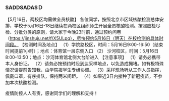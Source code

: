 ### SADDSADASＤ

【5月16日，两校区均需做全员核酸】
各位同学，按照北京市区域核酸检测总体安排，学校于5月16日-18日继续在两校区组织师生开展全员核酸检测。按照应检尽检、分批分类的原则，请大家于今晚23时前，通过预约问卷（https://jinshuju.net/f/X5ULpq），尽快预约5月16日（明天）在校检测的具体时间段。
【检测时间及地点】
（1）学院路校区，时间：5月16日9:00-16:50（结束时间提前1小时）；地点：体育馆一层东侧入口
（2） 沙河校区，时间：5月16日8:00-13:50；地点：沙河体育馆北侧大台阶进入
【注意事项】
（1）请务必携带本人身份证。
（2）请务必按预约时段到达采样地点，以免造成拥堵。如有极特殊情况请提前告知我，由学院报学生专组协调。
（3）采样现场听从工作人员指挥，佩戴口罩，有序排队，保持两米间距。
（4）如果近3日内接种了新冠疫苗，不参加本次核酸检测。

疫情防控人人有责，感谢同学们的理解和支持！